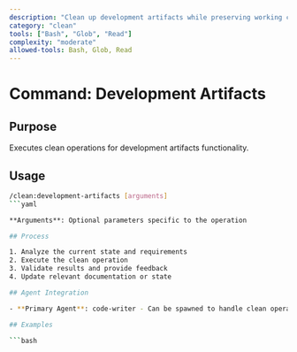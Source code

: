 ```yaml
---
description: "Clean up development artifacts while preserving working code"
category: "clean"
tools: ["Bash", "Glob", "Read"]
complexity: "moderate"
allowed-tools: Bash, Glob, Read
---
```


# Command: Development Artifacts

## Purpose

Executes clean operations for development artifacts functionality.

## Usage

```bash
/clean:development-artifacts [arguments]
```yaml

**Arguments**: Optional parameters specific to the operation

## Process

1. Analyze the current state and requirements
2. Execute the clean operation
3. Validate results and provide feedback
4. Update relevant documentation or state

## Agent Integration

- **Primary Agent**: code-writer - Can be spawned to handle clean operations and coordination

## Examples

```bash
